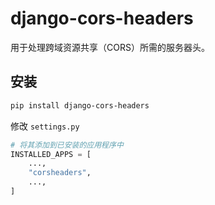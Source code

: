 # django-cors-headers

用于处理跨域资源共享（CORS）所需的服务器头。

## 安装

```sh
pip install django-cors-headers
```

修改 `settings.py`

```py
# 将其添加到已安装的应用程序中
INSTALLED_APPS = [
    ...,
    "corsheaders",
    ...,
]
```

## 